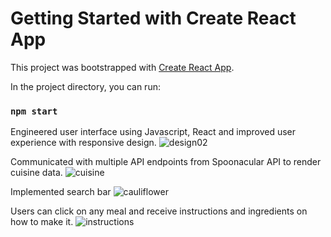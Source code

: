 # Getting Started with Create React App

This project was bootstrapped with [Create React App](https://github.com/facebook/create-react-app).

In the project directory, you can run:

### `npm start`

Engineered user interface using Javascript, React and improved user experience with responsive design.
![design02](https://user-images.githubusercontent.com/105521583/198851233-718abfd8-e972-4da1-9d58-60d0aeed2576.png)


Communicated with multiple API endpoints from Spoonacular API to render cuisine data.
![cuisine](https://user-images.githubusercontent.com/105521583/198851140-4e50d382-1ebf-4826-a37e-5ae23b60083f.png)

Implemented search bar
![cauliflower](https://user-images.githubusercontent.com/105521583/198851304-4c751659-ebea-400f-88ee-92c694e1f17d.png)

Users can click on any meal and receive instructions and ingredients on how to make it.
![instructions](https://user-images.githubusercontent.com/105521583/198851361-2d3d90a1-4840-4f38-906a-075a4509bbea.png)






